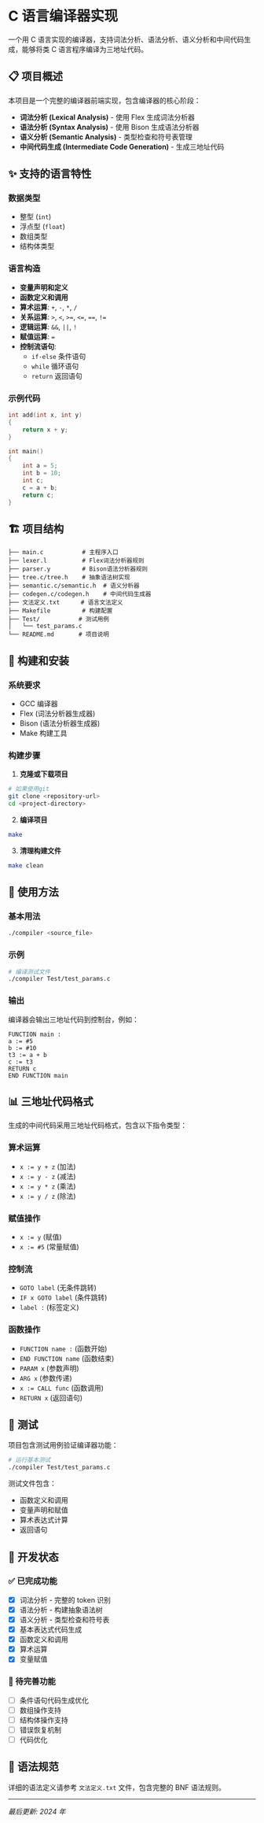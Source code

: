 # C 语言编译器实现

一个用 C 语言实现的编译器，支持词法分析、语法分析、语义分析和中间代码生成，能够将类 C 语言程序编译为三地址代码。

## 📋 项目概述

本项目是一个完整的编译器前端实现，包含编译器的核心阶段：

- **词法分析 (Lexical Analysis)** - 使用 Flex 生成词法分析器
- **语法分析 (Syntax Analysis)** - 使用 Bison 生成语法分析器
- **语义分析 (Semantic Analysis)** - 类型检查和符号表管理
- **中间代码生成 (Intermediate Code Generation)** - 生成三地址代码

## ✨ 支持的语言特性

### 数据类型

- 整型 (`int`)
- 浮点型 (`float`)
- 数组类型
- 结构体类型

### 语言构造

- **变量声明和定义**
- **函数定义和调用**
- **算术运算**: `+`, `-`, `*`, `/`
- **关系运算**: `>`, `<`, `>=`, `<=`, `==`, `!=`
- **逻辑运算**: `&&`, `||`, `!`
- **赋值运算**: `=`
- **控制流语句**:
  - `if-else` 条件语句
  - `while` 循环语句
  - `return` 返回语句

### 示例代码

```c
int add(int x, int y)
{
    return x + y;
}

int main()
{
    int a = 5;
    int b = 10;
    int c;
    c = a + b;
    return c;
}
```

## 🏗️ 项目结构

```
├── main.c           # 主程序入口
├── lexer.l          # Flex词法分析器规则
├── parser.y         # Bison语法分析器规则
├── tree.c/tree.h    # 抽象语法树实现
├── semantic.c/semantic.h  # 语义分析器
├── codegen.c/codegen.h    # 中间代码生成器
├── 文法定义.txt      # 语言文法定义
├── Makefile         # 构建配置
├── Test/           # 测试用例
│   └── test_params.c
└── README.md       # 项目说明
```

## 🔧 构建和安装

### 系统要求

- GCC 编译器
- Flex (词法分析器生成器)
- Bison (语法分析器生成器)
- Make 构建工具

### 构建步骤

1. **克隆或下载项目**

```bash
# 如果使用git
git clone <repository-url>
cd <project-directory>
```

2. **编译项目**

```bash
make
```

3. **清理构建文件**

```bash
make clean
```

## 🚀 使用方法

### 基本用法

```bash
./compiler <source_file>
```

### 示例

```bash
# 编译测试文件
./compiler Test/test_params.c
```

### 输出

编译器会输出三地址代码到控制台，例如：

```
FUNCTION main :
a := #5
b := #10
t3 := a + b
c := t3
RETURN c
END FUNCTION main
```

## 📊 三地址代码格式

生成的中间代码采用三地址代码格式，包含以下指令类型：

### 算术运算

- `x := y + z` (加法)
- `x := y - z` (减法)
- `x := y * z` (乘法)
- `x := y / z` (除法)

### 赋值操作

- `x := y` (赋值)
- `x := #5` (常量赋值)

### 控制流

- `GOTO label` (无条件跳转)
- `IF x GOTO label` (条件跳转)
- `label :` (标签定义)

### 函数操作

- `FUNCTION name :` (函数开始)
- `END FUNCTION name` (函数结束)
- `PARAM x` (参数声明)
- `ARG x` (参数传递)
- `x := CALL func` (函数调用)
- `RETURN x` (返回语句)

## 🧪 测试

项目包含测试用例验证编译器功能：

```bash
# 运行基本测试
./compiler Test/test_params.c
```

测试文件包含：

- 函数定义和调用
- 变量声明和赋值
- 算术表达式计算
- 返回语句

## 🔄 开发状态

### ✅ 已完成功能

- [x] 词法分析 - 完整的 token 识别
- [x] 语法分析 - 构建抽象语法树
- [x] 语义分析 - 类型检查和符号表
- [x] 基本表达式代码生成
- [x] 函数定义和调用
- [x] 算术运算
- [x] 变量赋值

### 🚧 待完善功能

- [ ] 条件语句代码生成优化
- [ ] 数组操作支持
- [ ] 结构体操作支持
- [ ] 错误恢复机制
- [ ] 代码优化

## 📝 语法规范

详细的语法定义请参考 `文法定义.txt` 文件，包含完整的 BNF 语法规则。

---

_最后更新: 2024 年_
